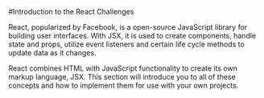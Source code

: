 #Introduction to the React Challenges

React, popularized by Facebook, is a open-source JavaScript library for building user interfaces. With JSX, it is used to create components, handle state and props, utilize event listeners and certain life cycle methods to update data as it changes.

React combines HTML with JavaScript functionality to create its own markup language, JSX. This section will introduce you to all of these concepts and how to implement them for use with your own projects.